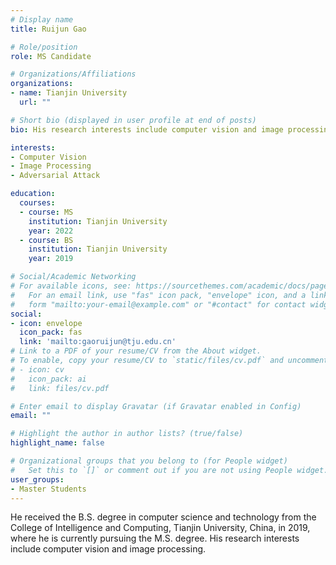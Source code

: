 ```yaml
---
# Display name
title: Ruijun Gao

# Role/position
role: MS Candidate

# Organizations/Affiliations
organizations:
- name: Tianjin University
  url: ""

# Short bio (displayed in user profile at end of posts)
bio: His research interests include computer vision and image processing.

interests:
- Computer Vision
- Image Processing
- Adversarial Attack

education:
  courses:
  - course: MS
    institution: Tianjin University
    year: 2022
  - course: BS
    institution: Tianjin University
    year: 2019

# Social/Academic Networking
# For available icons, see: https://sourcethemes.com/academic/docs/page-builder/#icons
#   For an email link, use "fas" icon pack, "envelope" icon, and a link in the
#   form "mailto:your-email@example.com" or "#contact" for contact widget.
social:
- icon: envelope
  icon_pack: fas
  link: 'mailto:gaoruijun@tju.edu.cn'
# Link to a PDF of your resume/CV from the About widget.
# To enable, copy your resume/CV to `static/files/cv.pdf` and uncomment the lines below.
# - icon: cv
#   icon_pack: ai
#   link: files/cv.pdf

# Enter email to display Gravatar (if Gravatar enabled in Config)
email: ""

# Highlight the author in author lists? (true/false)
highlight_name: false

# Organizational groups that you belong to (for People widget)
#   Set this to `[]` or comment out if you are not using People widget.
user_groups:
- Master Students
---
```


He received the B.S. degree in computer science and technology from the College of Intelligence and Computing, Tianjin University, China, in 2019, where he is currently pursuing the M.S. degree. His research interests include computer vision and image processing.
